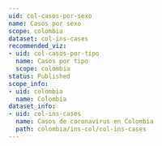 ```yaml
---
uid: col-casos-por-sexo
name: Casos por sexo
scope: colombia
dataset: col-ins-cases
recommended_viz:
- uid: col-casos-por-tipo
  name: Casos por tipo
  scope: colombia
status: Published
scope_info:
- uid: colombia
  name: Colombia
dataset_info:
- uid: col-ins-cases
  name: Casos de coronavirus en Colombia
  path: colombia/ins-col/col-ins-cases
---
```


